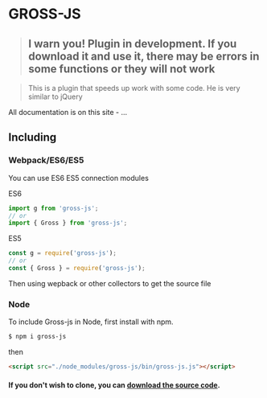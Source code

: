 # GROSS-JS

>## I warn you! Plugin in development. If you download it and use it, there may be errors in some functions or they will not work

> This is a plugin that speeds up work with some code. He is very similar to jQuery

All documentation is on this site - ...
## Including

### Webpack/ES6/ES5

You can use ES6 ES5 connection modules

ES6
```js
import g from 'gross-js';
// or 
import { Gross } from 'gross-js';
```

ES5
```js
const g = require('gross-js');
// or
const { Gross } = require('gross-js');
```

Then using wepback or other collectors to get the source file

### Node

To include Gross-js in Node, first install with npm.

```bash
$ npm i gross-js
```

then

```html
<script src="./node_modules/gross-js/bin/gross-js.js"></script>
```



#### If you don't wish to clone, you can [download the source code](https://github.com/TheWitcher1991/gross-js/archive/master.zip).